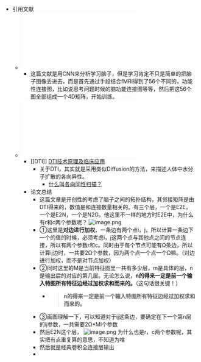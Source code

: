 - 引用文献
	- ![Brain age prediction based on resting state functional connectivity patterns using convolutional neural networks.pdf](../assets/Brain_age_prediction_based_on_resting-state_functional_connectivity_patterns_using_convolutional_neural_networks_1692500343712_0.pdf)
		- 这篇文献是用CNN来分析学习脑子，但是学习肯定不只是简单的把脑子图像丢进去，而是首先通过手段结合fMRI得到了56个不同的，功能性连接图，比如说思考问题时候的脑功能连接图等等，然后把这56个图全部组成一个4D矩阵，开始训练。
	- ![BrainNetCNN.pdf](../assets/BrainNetCNN_1692501739236_0.pdf)
		- [[DTI]] [DTI技术原理及临床应用 ](https://zhuanlan.zhihu.com/p/407887063)
			- 关于DTI，其实就是采用类似Diffusion的方法，来描述人体中水分子扩散的各向异性。
				- [什么叫各向同性扫描？](https://mp.weixin.qq.com/s?__biz=MzI1NzU4Njg2OQ==&mid=2247487988&idx=1&sn=bef3bb0ef0ab58742cc8358de6020727&chksm=ea14722edd63fb38bf479cc12c7477ac532dace26feed83c11a5f6948ee93deddeb66a2bc569&scene=21#wechat_redirect)
		- 论文总结
			- 这篇文章是开创性的考虑了脑子之间的拓扑结构，其邻接矩阵是由DTI得来的，数值是和连接数量相关的。有三个层，一个是E2E，一个是E2N，一个是N2G。他这里不一样的地方时E2E中，为什么有r和c两个参数呢？ ![image.png](../assets/image_1692518935589_0.png)
			- ①这里是**对边进行加权**，一条边有两个点i，j，所以计算一条边下一个的值的时候，必须考虑i，j这两个点与其他点之间的节点连接，所以有两个参数r和c。同时由于每个节点可能有Ω条边，所以计算ij边时，一共要2Ω个参数，因为两个点一个点一个Ω嘛。（对边进行加权，而不是对节点加权）
			- ②同时这里的M是当前特征图里一共有多少层，m是具体的层，n是输出后的对应的第几层。无论怎么说，**n的得来一定是前一个输入特图所有特征边经过加权求和而来的。**（这句话很关键！）
				- >**n的得来一定是前一个输入特图所有特征边经过加权求和而来的。**
			- ③画图理解一下，可以知道对于ij这条边，要确定在下一个第n层的ij参数，一共需要2Ω*Ml个参数
			- 然后E2N这个层， ![image.png](../assets/image_1692519008747_0.png)
			  为什么也是r，c两个参数呢，其实把有点重复算的意思，不知道为啥
			- 然后就是经典卷积全连接层输出
			-